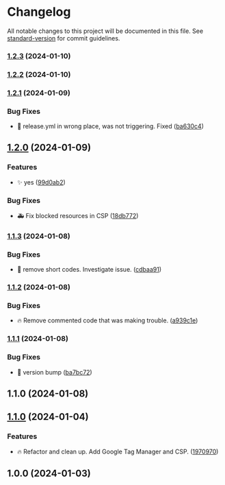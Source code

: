 # Changelog

All notable changes to this project will be documented in this file. See [standard-version](https://github.com/conventional-changelog/standard-version) for commit guidelines.

### [1.2.3](https://github.com/Herm71/casaluna-core-functionality/compare/v1.2.2...v1.2.3) (2024-01-10)

### [1.2.2](https://github.com/Herm71/casaluna-core-functionality/compare/v1.2.1...v1.2.2) (2024-01-10)

### [1.2.1](https://github.com/Herm71/casaluna-core-functionality/compare/v1.2.0...v1.2.1) (2024-01-09)


### Bug Fixes

* :bug: release.yml in wrong place, was not triggering. Fixed ([ba630c4](https://github.com/Herm71/casaluna-core-functionality/commit/ba630c41d2adac18ad0553c48e9d59471fcb8cb6))

## [1.2.0](https://github.com/Herm71/casaluna-core-functionality/compare/v1.1.3...v1.2.0) (2024-01-09)


### Features

* :sparkles: yes ([99d0ab2](https://github.com/Herm71/casaluna-core-functionality/commit/99d0ab2f9c855b8f4c5335242ecb24e3f1ed64f6))


### Bug Fixes

* :ambulance: Fix blocked resources in CSP ([18db772](https://github.com/Herm71/casaluna-core-functionality/commit/18db772713437c1c517762aa14f45e5437d3c2c7))

### [1.1.3](https://github.com/Herm71/casaluna-core-functionality/compare/v1.1.2...v1.1.3) (2024-01-08)


### Bug Fixes

* :bug: remove short codes. Investigate issue. ([cdbaa91](https://github.com/Herm71/casaluna-core-functionality/commit/cdbaa91047e8faaef36165bf4b894e30d1db74fa))

### [1.1.2](https://github.com/Herm71/casaluna-core-functionality/compare/v1.1.1...v1.1.2) (2024-01-08)


### Bug Fixes

* :fire: Remove commented code that was making trouble. ([a939c1e](https://github.com/Herm71/casaluna-core-functionality/commit/a939c1efe6c45e568684c48401cf5d9615b770ec))

### [1.1.1](https://github.com/Herm71/casaluna-core-functionality/compare/v1.1.0...v1.1.1) (2024-01-08)


### Bug Fixes

* :bug: version bump ([ba7bc72](https://github.com/Herm71/casaluna-core-functionality/commit/ba7bc72724d1eb4f53cad440c5dd1007d024ad61))

## 1.1.0 (2024-01-08)

## [1.1.0](https://github.com/Herm71/casaluna-core-functionality/compare/v1.0.0...v1.1.0) (2024-01-04)


### Features

* :fire: Refactor and clean up. Add Google Tag Manager and CSP. ([1970970](https://github.com/Herm71/casaluna-core-functionality/commit/197097002292ec0d99b183867771d82357caffc6))

## 1.0.0 (2024-01-03)
